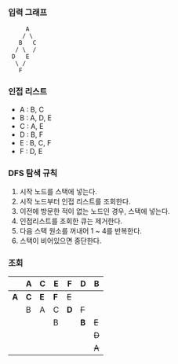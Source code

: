 ### 입력 그래프
```
     A
    / \
   B   C
  / \  /
 D   E
  \ /
   F
```

### 인접 리스트
- A : B, C
- B : A, D, E
- C : A, E
- D : B, F
- E : B, C, F
- F : D, E 

### DFS 탐색 규칙
1. 시작 노드를 스택에 넣는다. 
2. 시작 노드부터 인접 리스트를 조회한다. 
3. 이전에 방문한 적이 없는 노드인 경우, 스택에 넣는다. 
4. 인접리스트를 조회한 큐는 제거한다. 
5. 다음 스택 원소를 꺼내어 1 ~ 4를 반복한다. 
6. 스택이 비어있으면 중단한다. 

### 조회
|       |   A   |   C   |   E   |   F   |   D   |   B   |
|-------|-------|-------|-------|-------|-------|-------|
| **A** | **C** | **E** | **F** | ~~E~~ |       |       |
|       | B     | A     | C     | **D** | ~~F~~ |       |
|       |       |       | B     |       | **B** | ~~E~~ |
|       |       |       |       |       |       | ~~D~~ |
|       |       |       |       |       |       | ~~A~~ |